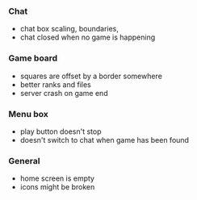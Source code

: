 ### Chat 
* chat box scaling, boundaries,
* chat closed when no game is happening
### Game board
* squares are offset by a border somewhere
* better ranks and files
* server crash on game end
### Menu box
* play button doesn't stop
* doesn't switch to chat when game has been found
### General
* home screen is empty
* icons might be broken
